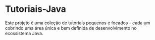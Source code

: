 # Tutoriais-Java
Este projeto é uma coleção de tutoriais pequenos e focados - cada um cobrindo uma área única e bem definida de desenvolvimento no ecossistema Java.
